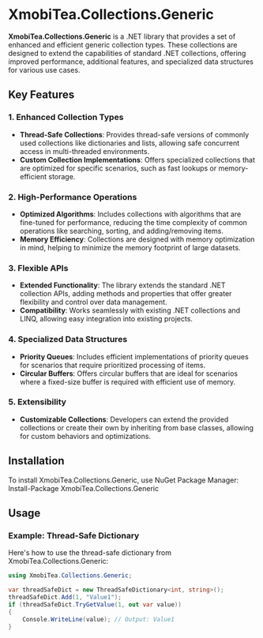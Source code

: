 # XmobiTea.Collections.Generic

**XmobiTea.Collections.Generic** is a .NET library that provides a set of enhanced and efficient generic collection types. These collections are designed to extend the capabilities of standard .NET collections, offering improved performance, additional features, and specialized data structures for various use cases.

## Key Features

### 1. Enhanced Collection Types
- **Thread-Safe Collections**: Provides thread-safe versions of commonly used collections like dictionaries and lists, allowing safe concurrent access in multi-threaded environments.
- **Custom Collection Implementations**: Offers specialized collections that are optimized for specific scenarios, such as fast lookups or memory-efficient storage.

### 2. High-Performance Operations
- **Optimized Algorithms**: Includes collections with algorithms that are fine-tuned for performance, reducing the time complexity of common operations like searching, sorting, and adding/removing items.
- **Memory Efficiency**: Collections are designed with memory optimization in mind, helping to minimize the memory footprint of large datasets.

### 3. Flexible APIs
- **Extended Functionality**: The library extends the standard .NET collection APIs, adding methods and properties that offer greater flexibility and control over data management.
- **Compatibility**: Works seamlessly with existing .NET collections and LINQ, allowing easy integration into existing projects.

### 4. Specialized Data Structures
- **Priority Queues**: Includes efficient implementations of priority queues for scenarios that require prioritized processing of items.
- **Circular Buffers**: Offers circular buffers that are ideal for scenarios where a fixed-size buffer is required with efficient use of memory.

### 5. Extensibility
- **Customizable Collections**: Developers can extend the provided collections or create their own by inheriting from base classes, allowing for custom behaviors and optimizations.

## Installation

To install XmobiTea.Collections.Generic, use NuGet Package Manager:
Install-Package XmobiTea.Collections.Generic

## Usage

### Example: Thread-Safe Dictionary
Here's how to use the thread-safe dictionary from XmobiTea.Collections.Generic:

```csharp
using XmobiTea.Collections.Generic;

var threadSafeDict = new ThreadSafeDictionary<int, string>();
threadSafeDict.Add(1, "Value1");
if (threadSafeDict.TryGetValue(1, out var value))
{
    Console.WriteLine(value); // Output: Value1
}
